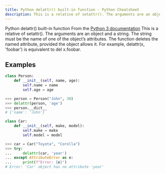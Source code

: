 ```yaml
---
title: Python delattr() built-in function - Python Cheatsheet
description: This is a relative of setattr(). The arguments are an object and a string. The string must be the name of one of the object’s attributes. The function deletes the named attribute, provided the object allows it. For example, delattr(x, 'foobar') is equivalent to del x.foobar.
---
```


<base-title :title="frontmatter.title" :description="frontmatter.description">
Python delattr() built-in function
</base-title>

<base-disclaimer>
  <base-disclaimer-title>
    From the <a target="_blank" href="https://docs.python.org/3/library/functions.html#delattr">Python 3 documentation</a>
  </base-disclaimer-title>
  <base-disclaimer-content>
   This is a relative of setattr(). The arguments are an object and a string. The string must be the name of one of the object’s attributes. The function deletes the named attribute, provided the object allows it. For example, delattr(x, 'foobar') is equivalent to del x.foobar.
  </base-disclaimer-content>
</base-disclaimer>

## Examples

```python
class Person:
    def __init__(self, name, age):
        self.name = name
        self.age = age

>>> person = Person("John", 30)
>>> delattr(person, 'age')
>>> person.__dict__
# {'name': 'John'}

class Car:
    def __init__(self, make, model):
        self.make = make
        self.model = model

>>> car = Car("Toyota", "Corolla")
>>> try:
...     delattr(car, 'year')
... except AttributeError as e:
...     print(f"Error: {e}")
# Error: 'Car' object has no attribute 'year'
```
<!-- remove this tag to start editing this page -->
<empty-section />
<!-- remove this tag to start editing this page -->
